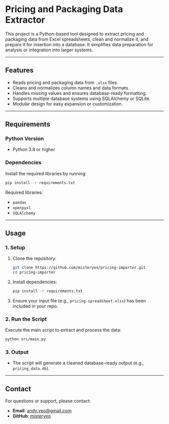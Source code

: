 # Pricing and Packaging Data Extractor

This project is a Python-based tool designed to extract pricing and packaging data from Excel spreadsheets, clean and normalize it, and prepare it for insertion into a database. It simplifies data preparation for analysis or integration into larger systems.

---

## Features
- Reads pricing and packaging data from `.xlsx` files.
- Cleans and normalizes column names and data formats.
- Handles missing values and ensures database-ready formatting.
- Supports multiple database systems using SQLAlchemy or SQLite.
- Modular design for easy expansion or customization.

---

## Requirements

### Python Version
- Python 3.8 or higher

### Dependencies
Install the required libraries by running:
```bash
pip install -r requirements.txt
```

Required libraries:
- `pandas`
- `openpyxl`
- `SQLAlchemy`

---

## Usage

### 1. Setup
1. Clone the repository:
   ```bash
   git clone https://github.com/misteryeo/pricing-importer.git
   cd pricing-importer
   ```

2. Install dependencies:
   ```bash
   pip install -r requirements.txt
   ```

3. Ensure your input file (e.g., `pricing-spreadsheet.xlsx`) has been included in your repo.

### 2. Run the Script
Execute the main script to extract and process the data:
```bash
python src/main.py
```

### 3. Output
- The script will generate a cleaned database-ready output (e.g., `pricing_data.db`).

---

## Contact
For questions or support, please contact:
- **Email**: [andy.yeo@gmail.com](mailto:andy.yeo@gmail.com)
- **GitHub**: [misteryeo](https://github.com/misteryeo)

